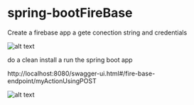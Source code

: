 # spring-bootFireBase

Create a firebase app a gete conection string and credentials

![alt text](https://github.com/Guillermonv/spting-bootFireBase/blob/master/photo/Captura.PNG)

do a clean install a run the spring boot app

http://localhost:8080/swagger-ui.html#/fire-base-endpoint/myActionUsingPOST

![alt text](https://github.com/Guillermonv/spting-bootFireBase/blob/master/photo/swaggerfirebase.png)

